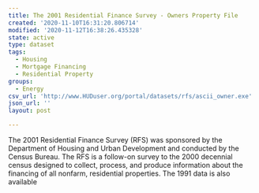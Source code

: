 ```yaml
---
title: The 2001 Residential Finance Survey - Owners Property File
created: '2020-11-10T16:31:20.806714'
modified: '2020-11-12T16:38:26.435328'
state: active
type: dataset
tags:
  - Housing
  - Mortgage Financing
  - Residential Property
groups:
  - Energy
csv_url: 'http://www.HUDuser.org/portal/datasets/rfs/ascii_owner.exe'
json_url: ''
layout: post

---
```

The 2001 Residential Finance Survey (RFS) was sponsored by the Department of Housing and Urban Development and conducted by the Census Bureau. The RFS is a follow-on survey to the 2000 decennial census designed to collect, process, and produce information about the financing of all nonfarm, residential properties. The 1991 data is also available
